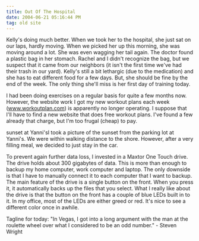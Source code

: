 ```yaml
---
title: Out Of The Hospital
date: 2004-06-21 05:16:44 PM
tag: old site
---
```


Kelly's doing much better. When we took her to the hospital, she just sat on our laps, hardly moving. When we picked her up this morning, she was moving around a lot. She was even wagging her tail again. The doctor found a plastic bag in her stomach. Rachel and I didn't recognize the bag, but we suspect that it came from our neighbors (it isn't the first time we've had their trash in our yard). Kelly's still a bit lethargic (due to the medication) and she has to eat different food for a few days. But, she should be fine by the end of the week. The only thing she'll miss is her first day of training today.

I had been doing exercises on a regular basis for quite a few months now. However, the website work I got my new workout plans each week (www.workoutplan.com) is apparently no longer operating. I suppose that I'll have to find a new website that does free workout plans. I've found a few already that charge, but I'm too frugal (cheap) to pay.

sunset at Yanni'sI took a picture of the sunset from the parking lot at Yanni's. We were within walking distance to the shore. However, after a very filling meal, we decided to just stay in the car.

To prevent again further data loss, I invested in a Maxtor One Touch drive. The drive holds about 300 gigabytes of data. This is more than enough to backup my home computer, work computer and laptop. The only downside is that I have to manually connect it to each computer that I want to backup. The main feature of the drive is a single button on the front. When you press it, it automatically backs up the files that you select. What I really like about the drive is that the button on the front has a couple of blue LEDs built in to it. In my office, most of the LEDs are either greed or red. It's nice to see a different color once in awhile.

Tagline for today: "In Vegas, I got into a long argument with the man at the roulette wheel over what I considered to be an odd number." - Steven Wright
